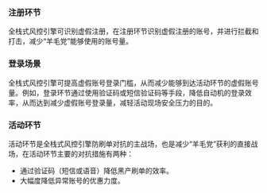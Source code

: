 ### 注册环节
全栈式风控引擎可识别虚假注册，在注册环节识别虚假注册的账号，并进行拦截和打击，减少“羊毛党”能够使用的账号量。

### 登录场景
全栈式风控引擎可提高虚假账号登录门槛，从而减少能够到达活动环节的虚假账号量。例如，登录环节通过使用验证码或短信验证码等手段，降低自动机的登录效率，从而达到减少虚假账号登录量，减轻活动现场安全压力的目的。

### 活动环节
活动环节是全栈式风控引擎防刷单对抗的主战场，也是减少“羊毛党”获利的直接战场，在活动环节主要的对抗措施有两种：
- 通过验证码（短信或语音）降低黑产刷单的效率。
- 大幅度降低异常账号的优惠力度。